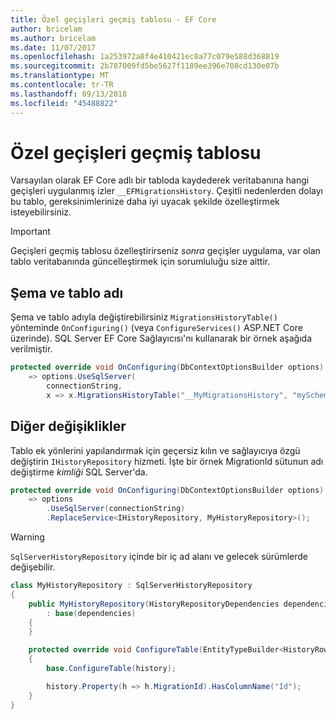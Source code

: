 ```yaml
---
title: Özel geçişleri geçmiş tablosu - EF Core
author: bricelam
ms.author: bricelam
ms.date: 11/07/2017
ms.openlocfilehash: 1a253972a8f4e410421ec8a77c079e588d368819
ms.sourcegitcommit: 2b787009fd5be5627f1189ee396e708cd130e07b
ms.translationtype: MT
ms.contentlocale: tr-TR
ms.lasthandoff: 09/13/2018
ms.locfileid: "45488822"
---
```

<a name="custom-migrations-history-table"></a>Özel geçişleri geçmiş tablosu
===============================
Varsayılan olarak EF Core adlı bir tabloda kaydederek veritabanına hangi geçişleri uygulanmış izler `__EFMigrationsHistory`. Çeşitli nedenlerden dolayı bu tablo, gereksinimlerinize daha iyi uyacak şekilde özelleştirmek isteyebilirsiniz.

> [!IMPORTANT]
> Geçişleri geçmiş tablosu özelleştirirseniz *sonra* geçişler uygulama, var olan tablo veritabanında güncelleştirmek için sorumluluğu size aittir.

<a name="schema-and-table-name"></a>Şema ve tablo adı
----------------------
Şema ve tablo adıyla değiştirebilirsiniz `MigrationsHistoryTable()` yönteminde `OnConfiguring()` (veya `ConfigureServices()` ASP.NET Core üzerinde). SQL Server EF Core Sağlayıcısı'nı kullanarak bir örnek aşağıda verilmiştir.

``` csharp
protected override void OnConfiguring(DbContextOptionsBuilder options)
    => options.UseSqlServer(
        connectionString,
        x => x.MigrationsHistoryTable("__MyMigrationsHistory", "mySchema"));
```

<a name="other-changes"></a>Diğer değişiklikler
-------------
Tablo ek yönlerini yapılandırmak için geçersiz kılın ve sağlayıcıya özgü değiştirin `IHistoryRepository` hizmeti. İşte bir örnek MigrationId sütunun adı değiştirme *kimliği* SQL Server'da.

``` csharp
protected override void OnConfiguring(DbContextOptionsBuilder options)
    => options
        .UseSqlServer(connectionString)
        .ReplaceService<IHistoryRepository, MyHistoryRepository>();
```

> [!WARNING]
> `SqlServerHistoryRepository` içinde bir iç ad alanı ve gelecek sürümlerde değişebilir.

``` csharp
class MyHistoryRepository : SqlServerHistoryRepository
{
    public MyHistoryRepository(HistoryRepositoryDependencies dependencies)
        : base(dependencies)
    {
    }

    protected override void ConfigureTable(EntityTypeBuilder<HistoryRow> history)
    {
        base.ConfigureTable(history);

        history.Property(h => h.MigrationId).HasColumnName("Id");
    }
}
```

